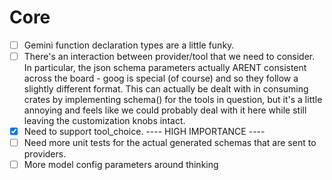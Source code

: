 # Core
- [ ] Gemini function declaration types are a little funky.
- [ ] There's an interaction between provider/tool that we need to consider.  In particular, the json schema parameters actually ARENT consistent across the board - goog is special (of course) and so they follow a slightly different format.  This can actually be dealt with in consuming crates by implementing schema() for the tools in question, but it's a little annoying and feels like we could probably deal with it here while still leaving the customization knobs intact.
- [x] Need to support tool_choice.
---- HIGH IMPORTANCE ----
- [ ] Need more unit tests for the actual generated schemas that are sent to providers.
- [ ] More model config parameters around thinking
